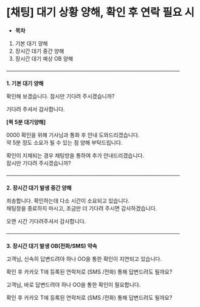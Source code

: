 # [채팅] 대기 상황 양해, 확인 후 연락 필요 시

* **목차**

1. 기본 대기 양해
2. 장시간 대기 중간 양해
3. 장시간 대기 예상 OB 양해

──────────────────────────────────────────────

**1. 기본 대기 양해**

확인해 보겠습니다. 잠시만 기다려 주시겠습니까?

기다려 주셔서 감사합니다.

**[퀵 5분 대기양해]**

0000 확인을 위해 기사님과 통화 후 안내 도와드리겠습니다.  
약 5분 정도 소요가 될 수 있는 점 양해 부탁드립니다.

확인이 지체되는 경우 채팅방을 통하여 추가 안내드리겠습니다.  
잠시만 기다려 주시겠습니까?

──────────────────────────────────────────────

**2. 장시간 대기 발생 중간 양해**

죄송합니다. 확인하는데 다소 시간이 소요되고 있습니다.   
채팅창을 종료하지 마시고, 조금만 더 기다려 주시면 감사하겠습니다.

오랜 시간 기다려주셔서 감사합니다.

──────────────────────────────────────────────

**3. 장시간 대기 발생 OB(전화/SMS) 약속**

고객님, 신속히 답변드려야 하나 OO을 통한 확인이 지연되고 있습니다.

확인 후 카카오 T에 등록된 연락처로 (SMS /전화) 통해 답변드려도 될까요?

고객님, 바로 답변드려야 하나 OO을 통한 확인이 필요합니다.

확인 후 카카오 T에 등록된 연락처로 (SMS /전화) 통해 답변드려도 될까요?